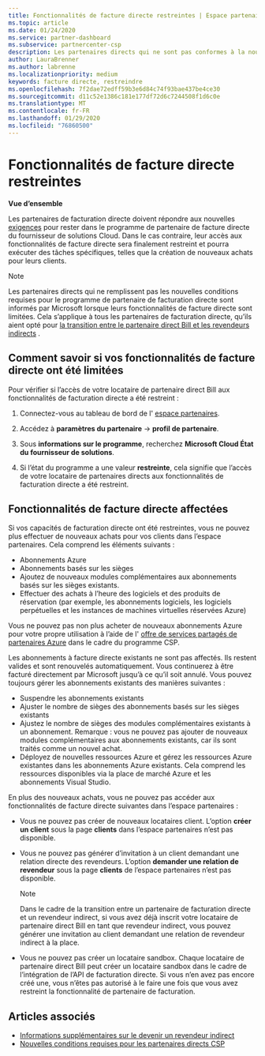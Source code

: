 ```yaml
---
title: Fonctionnalités de facture directe restreintes | Espace partenaires
ms.topic: article
ms.date: 01/24/2020
ms.service: partner-dashboard
ms.subservice: partnercenter-csp
description: Les partenaires directs qui ne sont pas conformes à la nouvelle exigence ont des fonctionnalités de facture directe limitées
author: LauraBrenner
ms.author: labrenne
ms.localizationpriority: medium
keywords: facture directe, restreindre
ms.openlocfilehash: 7f2dae72edff59b3e6d84c74f93bae437be4ce30
ms.sourcegitcommit: d11c52e1386c181e177df72d6c7244508f1d6c0e
ms.translationtype: MT
ms.contentlocale: fr-FR
ms.lasthandoff: 01/29/2020
ms.locfileid: "76860500"
---
```

# <a name="restricted-direct-bill-capabilities"></a>Fonctionnalités de facture directe restreintes  

**Vue d’ensemble**

Les partenaires de facturation directe doivent répondre aux nouvelles [exigences](direct-partner-new-requirements.md) pour rester dans le programme de partenaire de facture directe du fournisseur de solutions Cloud. Dans le cas contraire, leur accès aux fonctionnalités de facture directe sera finalement restreint et pourra exécuter des tâches spécifiques, telles que la création de nouveaux achats pour leurs clients. 

>[!Note]
>Les partenaires directs qui ne remplissent pas les nouvelles conditions requises pour le programme de partenaire de facturation directe sont informés par Microsoft lorsque leurs fonctionnalités de facture directe sont limitées. Cela s’applique à tous les partenaires de facturation directe, qu’ils aient opté pour [la transition entre le partenaire direct Bill et les revendeurs indirects](transition-direct-to-indirect.md) .  
 
## <a name="how-to-tell-if-your-direct-bill-capabilities-has-been-restricted"></a>Comment savoir si vos fonctionnalités de facture directe ont été limitées 

Pour vérifier si l’accès de votre locataire de partenaire direct Bill aux fonctionnalités de facturation directe a été restreint : 

1. Connectez-vous au tableau de bord de l' [espace partenaires](https://partner.microsoft.com/dashboard). 

2. Accédez à **paramètres du partenaire** -> **profil de partenaire**. 

3. Sous **informations sur le programme**, recherchez **Microsoft Cloud État du fournisseur de solutions**. 

4. Si l’état du programme a une valeur **restreinte**, cela signifie que l’accès de votre locataire de partenaires directs aux fonctionnalités de facturation directe a été restreint. 
 
## <a name="affected-direct-bill-capabilities"></a>Fonctionnalités de facture directe affectées 

Si vos capacités de facturation directe ont été restreintes, vous ne pouvez plus effectuer de nouveaux achats pour vos clients dans l’espace partenaires. Cela comprend les éléments suivants : 

- Abonnements Azure 
- Abonnements basés sur les sièges 
- Ajoutez de nouveaux modules complémentaires aux abonnements basés sur les sièges existants. 
- Effectuer des achats à l’heure des logiciels et des produits de réservation (par exemple, les abonnements logiciels, les logiciels perpétuelles et les instances de machines virtuelles réservées Azure) 

Vous ne pouvez pas non plus acheter de nouveaux abonnements Azure pour votre propre utilisation à l’aide de l' [offre de services partagés de partenaires Azure](shared-services.md) dans le cadre du programme CSP. 

Les abonnements à facture directe existants ne sont pas affectés. Ils restent valides et sont renouvelés automatiquement. Vous continuerez à être facturé directement par Microsoft jusqu’à ce qu’il soit annulé. Vous pouvez toujours gérer les abonnements existants des manières suivantes : 

- Suspendre les abonnements existants 
- Ajuster le nombre de sièges des abonnements basés sur les sièges existants 
- Ajustez le nombre de sièges des modules complémentaires existants à un abonnement. Remarque : vous ne pouvez pas ajouter de nouveaux modules complémentaires aux abonnements existants, car ils sont traités comme un nouvel achat. 
- Déployez de nouvelles ressources Azure et gérez les ressources Azure existantes dans les abonnements Azure existants. Cela comprend les ressources disponibles via la place de marché Azure et les abonnements Visual Studio. 

En plus des nouveaux achats, vous ne pouvez pas accéder aux fonctionnalités de facture directe suivantes dans l’espace partenaires : 

- Vous ne pouvez pas créer de nouveaux locataires client. L’option **créer un client** sous la page **clients** dans l’espace partenaires n’est pas disponible. 
- Vous ne pouvez pas générer d’invitation à un client demandant une relation directe des revendeurs. L’option **demander une relation de revendeur** sous la page **clients** de l’espace partenaires n’est pas disponible. 

    >[!Note]
    >Dans le cadre de la transition entre un partenaire de facturation directe et un revendeur indirect, si vous avez déjà inscrit votre locataire de partenaire direct Bill en tant que revendeur indirect, vous pouvez générer une invitation au client demandant une relation de revendeur indirect à la place. 
 
- Vous ne pouvez pas créer un locataire sandbox. Chaque locataire de partenaire direct Bill peut créer un locataire sandbox dans le cadre de l’intégration de l’API de facturation directe. Si vous n’en avez pas encore créé une, vous n’êtes pas autorisé à le faire une fois que vous avez restreint la fonctionnalité de partenaire de facturation.  

## <a name="see-also"></a>Articles associés 
- [Informations supplémentaires sur le devenir un revendeur indirect](https://assetsprod.microsoft.com/csp-directbill-to-indirect-transition.pdf) 
- [Nouvelles conditions requises pour les partenaires directs CSP](direct-partner-new-requirements.md)